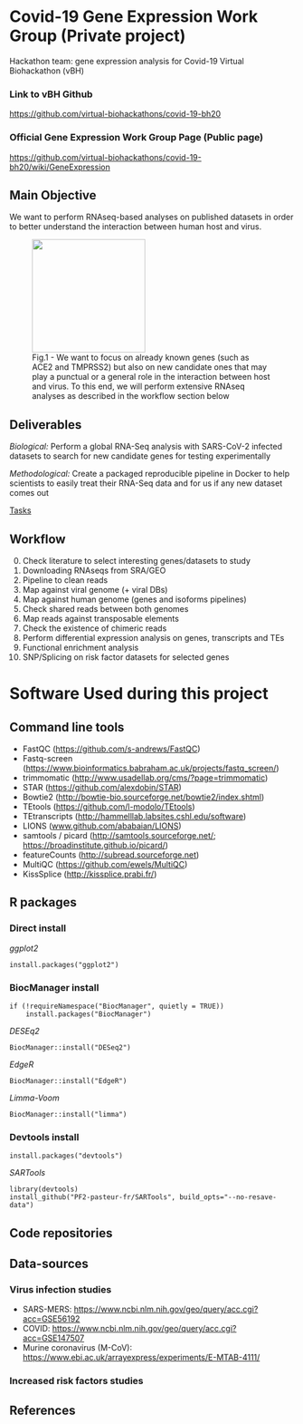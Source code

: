 # Covid-19 Gene Expression Work Group (Private project)
Hackathon team: gene expression analysis for Covid-19 Virtual Biohackathon (vBH)

### Link to vBH Github
https://github.com/virtual-biohackathons/covid-19-bh20
### Official Gene Expression Work Group Page (Public page)
https://github.com/virtual-biohackathons/covid-19-bh20/wiki/GeneExpression

## Main Objective
We want to perform RNAseq-based analyses on published datasets in order to better understand the interaction between human host and virus.

<figure>
  <img src="https://github.com/avantikalal/covid-gene-expression/blob/master/Diagram.png" width="200">
  <figcaption>Fig.1 - We want to focus on already known genes (such as ACE2 and TMPRSS2) but also on new candidate ones that may play a punctual or a general role in the interaction between host and virus. To this end, we will perform extensive RNAseq analyses as described in the workflow section below</figcaption>
</figure>

## Deliverables
_Biological:_ Perform a global RNA-Seq analysis with SARS-CoV-2 infected datasets to search for new candidate genes for testing experimentally

_Methodological:_ Create a packaged reproducible pipeline in Docker to help scientists to easily treat their RNA-Seq data and for us if any new dataset comes out

[Tasks](https://github.com/avantikalal/covid-gene-expression/projects/1)

## Workflow
0. Check literature to select interesting genes/datasets to study
1. Downloading RNAseqs from SRA/GEO 
2. Pipeline to clean reads
3. Map against viral genome (+ viral DBs)
4. Map against human genome (genes and isoforms pipelines)
5. Check shared reads between both genomes
6. Map reads against transposable elements
7. Check the existence of chimeric reads
8. Perform differential expression analysis on genes, transcripts and TEs
9. Functional enrichment analysis
10. SNP/Splicing on risk factor datasets for selected genes

# Software Used during this project

## Command line tools
- FastQC (https://github.com/s-andrews/FastQC)
- Fastq-screen (https://www.bioinformatics.babraham.ac.uk/projects/fastq_screen/)
- trimmomatic (http://www.usadellab.org/cms/?page=trimmomatic)
- STAR (https://github.com/alexdobin/STAR)
- Bowtie2 (http://bowtie-bio.sourceforge.net/bowtie2/index.shtml)
- TEtools (https://github.com/l-modolo/TEtools)
- TEtranscripts (http://hammelllab.labsites.cshl.edu/software)
- LIONS (www.github.com/ababaian/LIONS)
- samtools / picard (http://samtools.sourceforge.net/; https://broadinstitute.github.io/picard/)
- featureCounts (http://subread.sourceforge.net)
- MultiQC (https://github.com/ewels/MultiQC)
- KissSplice (http://kissplice.prabi.fr/)

## R packages

### Direct install
   _ggplot2_
```
install.packages("ggplot2")
```

### BiocManager install
```
if (!requireNamespace("BiocManager", quietly = TRUE))
    install.packages("BiocManager")
```
_DESEq2_
```
BiocManager::install("DESeq2")
```
_EdgeR_
```
BiocManager::install("EdgeR")
```
_Limma-Voom_
```
BiocManager::install("limma")
```

### Devtools install
```
install.packages("devtools")
```
_SARTools_
```
library(devtools)
install_github("PF2-pasteur-fr/SARTools", build_opts="--no-resave-data")
```

## Code repositories

## Data-sources

### Virus infection studies
- SARS-MERS: https://www.ncbi.nlm.nih.gov/geo/query/acc.cgi?acc=GSE56192  
- COVID: https://www.ncbi.nlm.nih.gov/geo/query/acc.cgi?acc=GSE147507 
- Murine coronavirus (M-CoV): https://www.ebi.ac.uk/arrayexpress/experiments/E-MTAB-4111/
### Increased risk factors studies


## References

